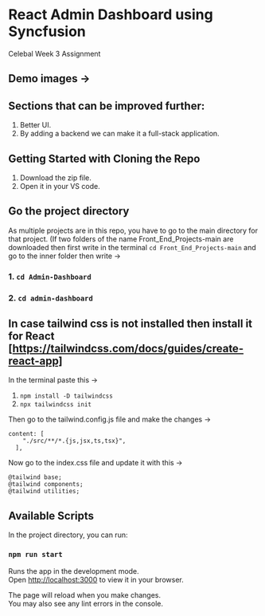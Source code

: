 # React Admin Dashboard using Syncfusion

Celebal Week 3 Assignment

## Demo images ->

## Sections that can be improved further:

1. Better UI.
2. By adding a backend we can make it a full-stack application.

## Getting Started with Cloning the Repo

1. Download the zip file.
1. Open it in your VS code.

## Go the project directory

As multiple projects are in this repo, you have to go to the main directory for that project. (If two folders of the name Front_End_Projects-main are downloaded then first write in the terminal `cd Front_End_Projects-main` and go to the inner folder then write ->

### 1. `cd Admin-Dashboard`

### 2. `cd admin-dashboard`

## In case tailwind css is not installed then install it for React [https://tailwindcss.com/docs/guides/create-react-app]

In the terminal paste this ->

1. `npm install -D tailwindcss`
2. `npx tailwindcss init`

Then go to the tailwind.config.js file and make the changes ->

```
content: [
    "./src/**/*.{js,jsx,ts,tsx}",
  ],
```

Now go to the index.css file and update it with this ->

```
@tailwind base;
@tailwind components;
@tailwind utilities;
```

## Available Scripts

In the project directory, you can run:

### `npm run start`

Runs the app in the development mode.\
Open [http://localhost:3000](http://localhost:3000) to view it in your browser.

The page will reload when you make changes.\
You may also see any lint errors in the console.
